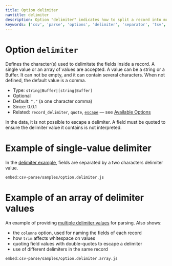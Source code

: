 ```yaml
---
title: Option delimiter
navtitle: delimiter
description: Option "delimiter" indicates how to split a record into multiple fields.
keywords: ['csv', 'parse', 'options', 'delimiter', 'separator', 'tsv', 'fields', 'records']
---
```


# Option `delimiter`

Defines the character(s) used to delimitate the fields inside a record. A single value or an array of values are accepted. A value can be a string or a Buffer. It can not be empty, and it can contain several characters. When not defined, the default value is a comma.

* Type: `string|Buffer|[string|Buffer]`
* Optional
* Default: `","` (a one character comma)
* Since: 0.0.1
* Related: `record_delimiter`, `quote`, [`escape`](/parse/options/escape/) &mdash; see [Available Options](/parse/options/#available-options)

In the data, it is not possible to escape a delimiter. A field must be quoted to ensure the delimiter value it contains is not interpreted.

# Example of single-value delimiter

In the [delimiter example](https://github.com/adaltas/node-csv/blob/master/packages/csv-parse/samples/option.delimiter.js), fields are separated by a two characters delimiter value.

`embed:csv-parse/samples/option.delimiter.js`

# Example of an array of delimiter values

An example of providing [multiple delimiter values](https://github.com/adaltas/node-csv/blob/master/packages/csv-parse/samples/option.delimiter.array.js) for parsing. Also shows:

* the `columns` option, used for naming the fields of each record
* how `trim` affects whitespace on values
* quoting field values with double-quotes to escape a delimiter
* use of different delimiters in the same record

`embed:csv-parse/samples/option.delimiter.array.js`

